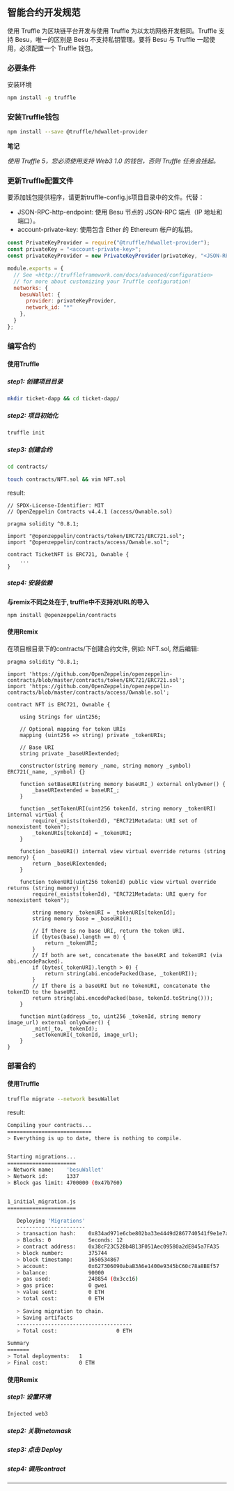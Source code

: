 ## 智能合约开发规范

使用 Truffle 为区块链平台开发与使用 Truffle 为以太坊网络开发相同。Truffle 支持 Besu，唯一的区别是 Besu 不支持私钥管理。要将 Besu 与 Truffle 一起使用，必须配置一个 Truffle 钱包。

### 必要条件
安装环境
```bash
npm install -g truffle
```

### 安装Truffle钱包
```bash
npm install --save @truffle/hdwallet-provider
```
**笔记**

_使用 Truffle 5，您必须使用支持 Web3 1.0 的钱包，否则 Truffle 任务会挂起。_

### 更新Truffle配置文件

要添加钱包提供程序，请更新truffle-config.js项目目录中的文件。代替：

- JSON-RPC-http-endpoint: 使用 Besu 节点的 JSON-RPC 端点（IP 地址和端口）。
- account-private-key: 使用包含 Ether 的 Ethereum 帐户的私钥。

```js
const PrivateKeyProvider = require("@truffle/hdwallet-provider");
const privateKey = "<account-private-key>";
const privateKeyProvider = new PrivateKeyProvider(privateKey, "<JSON-RPC-http-endpoint>");

module.exports = {
  // See <http://truffleframework.com/docs/advanced/configuration>
  // for more about customizing your Truffle configuration!
  networks: {
    besuWallet: {
      provider: privateKeyProvider,
      network_id: "*"
    },
  }
};
```

### 编写合约
#### 使用Truffle
##### step1: 创建项目目录
```bash
mkdir ticket-dapp && cd ticket-dapp/
```

##### step2: 项目初始化
```bash
truffle init
```

##### step3: 创建合约
```bash
cd contracts/
```
```bash
touch contracts/NFT.sol && vim NFT.sol
```
result:
```sol
// SPDX-License-Identifier: MIT
// OpenZeppelin Contracts v4.4.1 (access/Ownable.sol)

pragma solidity ^0.8.1;

import "@openzeppelin/contracts/token/ERC721/ERC721.sol";
import "@openzeppelin/contracts/access/Ownable.sol";

contract TicketNFT is ERC721, Ownable {
    ...    
}
```
##### step4: 安装依赖
**与remix不同之处在于, truffle中不支持对URL的导入**
```bash
npm install @openzeppelin/contracts
```

#### 使用Remix

在项目根目录下的contracts/下创建合约文件, 例如: NFT.sol, 然后编辑:
```sol
pragma solidity ^0.8.1;

import 'https://github.com/OpenZeppelin/openzeppelin-contracts/blob/master/contracts/token/ERC721/ERC721.sol';
import 'https://github.com/OpenZeppelin/openzeppelin-contracts/blob/master/contracts/access/Ownable.sol';

contract NFT is ERC721, Ownable {
    
    using Strings for uint256;
    
    // Optional mapping for token URIs
    mapping (uint256 => string) private _tokenURIs;

    // Base URI
    string private _baseURIextended;

    constructor(string memory _name, string memory _symbol) ERC721(_name, _symbol) {}
    
    function setBaseURI(string memory baseURI_) external onlyOwner() {
        _baseURIextended = baseURI_;
    }
    
    function _setTokenURI(uint256 tokenId, string memory _tokenURI) internal virtual {
        require(_exists(tokenId), "ERC721Metadata: URI set of nonexistent token");
        _tokenURIs[tokenId] = _tokenURI;
    }
    
    function _baseURI() internal view virtual override returns (string memory) {
        return _baseURIextended;
    }
    
    function tokenURI(uint256 tokenId) public view virtual override returns (string memory) {
        require(_exists(tokenId), "ERC721Metadata: URI query for nonexistent token");

        string memory _tokenURI = _tokenURIs[tokenId];
        string memory base = _baseURI();
        
        // If there is no base URI, return the token URI.
        if (bytes(base).length == 0) {
            return _tokenURI;
        }
        // If both are set, concatenate the baseURI and tokenURI (via abi.encodePacked).
        if (bytes(_tokenURI).length > 0) {
            return string(abi.encodePacked(base, _tokenURI));
        }
        // If there is a baseURI but no tokenURI, concatenate the tokenID to the baseURI.
        return string(abi.encodePacked(base, tokenId.toString()));
    }
    
    function mint(address _to, uint256 _tokenId, string memory image_url) external onlyOwner() {
        _mint(_to, _tokenId);
        _setTokenURI(_tokenId, image_url);
    }
}
```

### 部署合约
#### 使用Truffle
```bash
truffle migrate --network besuWallet
```
result:
```bash
Compiling your contracts...
===========================
> Everything is up to date, there is nothing to compile.


Starting migrations...
======================
> Network name:    'besuWallet'
> Network id:      1337
> Block gas limit: 4700000 (0x47b760)


1_initial_migration.js
======================

   Deploying 'Migrations'
   ----------------------
   > transaction hash:    0x834ad971e6cbe802ba33e4449d2867740541f9e1e7a2f7529dfbdf73f3ad8fdd
   > Blocks: 0            Seconds: 12
   > contract address:    0x38cF23C52Bb4B13F051Aec09580a2dE845a7FA35
   > block number:        375744
   > block timestamp:     1650534867
   > account:             0x627306090abaB3A6e1400e9345bC60c78a8BEf57
   > balance:             90000
   > gas used:            248854 (0x3cc16)
   > gas price:           0 gwei
   > value sent:          0 ETH
   > total cost:          0 ETH

   > Saving migration to chain.
   > Saving artifacts
   -------------------------------------
   > Total cost:                   0 ETH

Summary
=======
> Total deployments:   1
> Final cost:          0 ETH

```

#### 使用Remix
##### step1: 设置环境 
```bash
Injected web3
```

##### step2: 关联metamask

##### step3: 点击 Deploy

##### step4: 调用contract



------------------------

